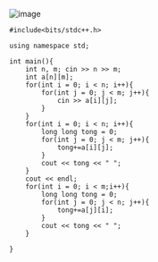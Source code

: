 ![image](https://github.com/Llam-a/Practice_Cpp/assets/115911041/cba469a7-69a0-4231-92cd-2de104c665d5)

```
#include<bits/stdc++.h>

using namespace std;

int main(){
    int n, m; cin >> n >> m;
    int a[n][m];
    for(int i = 0; i < n; i++){
        for(int j = 0; j < m; j++){
            cin >> a[i][j];
        }
    }
    for(int i = 0; i < n; i++){
        long long tong = 0;
        for(int j = 0; j < m; j++){
            tong+=a[i][j];             
        }
        cout << tong << " ";
    }
    cout << endl;
    for(int i = 0; i < m;i++){
        long long tong = 0;
        for(int j = 0; j < n; j++){
            tong+=a[j][i];
        }
        cout << tong << " ";
    }

}
```
